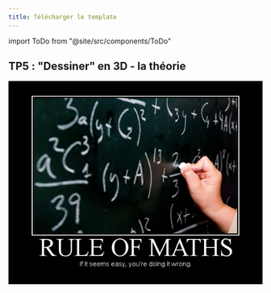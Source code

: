 ```yaml
---
title: Télécharger le template
---
```

import ToDo from "@site/src/components/ToDo"

## TP5 : "Dessiner" en 3D - la théorie

![](img/intro.jpg)
